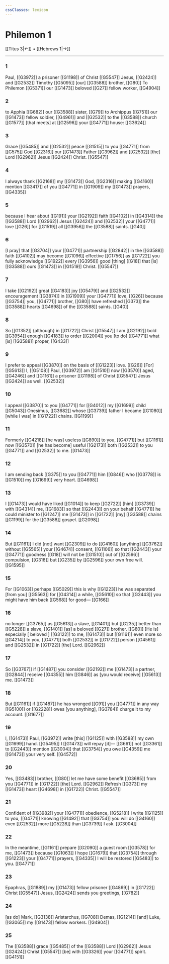 ```yaml
---
cssClasses: lexicon
---
```


# Philemon 1

[[Titus 3|←]] • [[Hebrews 1|→]]

---

### 1
Paul, [[G3972]] a prisoner [[G1198]] of Christ [[G5547]] Jesus, [[G2424]] and [[G2532]] Timothy [[G5095]] [our] [[G3588]] brother, [[G80]] To Philemon [[G5371]] our [[G1473]] beloved [[G27]] fellow worker, [[G4904]]

### 2
to Apphia [[G682]] our [[G3588]] sister, [[G79]] to Archippus [[G751]] our [[G1473]] fellow soldier, [[G4961]] and [[G2532]] to the [[G3588]] church [[G1577]] [that meets] at [[G2596]] your [[G4771]] house: [[G3624]]

### 3
Grace [[G5485]] and [[G2532]] peace [[G1515]] to you [[G4771]] from [[G575]] God [[G2316]] our [[G1473]] Father [[G3962]] and [[G2532]] [the] Lord [[G2962]] Jesus [[G2424]] Christ. [[G5547]]

### 4
I always thank [[G2168]] my [[G1473]] God, [[G2316]] making [[G4160]] mention [[G3417]] of you [[G4771]] in [[G1909]] my [[G1473]] prayers, [[G4335]]

### 5
because I hear about [[G191]] your [[G2192]] faith [[G4102]] in [[G4314]] the [[G3588]] Lord [[G2962]] Jesus [[G2424]] and [[G2532]] your [[G4771]] love [[G26]] for [[G1519]] all [[G3956]] the [[G3588]] saints. [[G40]]

### 6
[I pray] that [[G3704]] your [[G4771]] partnership [[G2842]] in the [[G3588]] faith [[G4102]] may become [[G1096]] effective [[G1756]] as [[G1722]] you fully acknowledge [[G1922]] every [[G3956]] good [thing] [[G18]] that [is] [[G3588]] ours [[G1473]] in [[G1519]] Christ. [[G5547]]

### 7
I take [[G2192]] great [[G4183]] joy [[G5479]] and [[G2532]] encouragement [[G3874]] in [[G1909]] your [[G4771]] love, [[G26]] because [[G3754]] you, [[G4771]] brother, [[G80]] have refreshed [[G373]] the [[G3588]] hearts [[G4698]] of the [[G3588]] saints. [[G40]]

### 8
So [[G1352]] {although} in [[G1722]] Christ [[G5547]] I am [[G2192]] bold [[G3954]] enough [[G4183]] to order [[G2004]] you [to do] [[G4771]] what [is] [[G3588]] proper, [[G433]]

### 9
I prefer to appeal [[G3870]] on the basis of [[G1223]] love. [[G26]] [For] [[G5613]] I, [[G5108]] Paul, [[G3972]] am [[G1510]] now [[G3570]] aged, [[G4246]] and [[G1161]] a prisoner [[G1198]] of Christ [[G5547]] Jesus [[G2424]] as well. [[G2532]]

### 10
I appeal [[G3870]] to you [[G4771]] for [[G4012]] my [[G1699]] child [[G5043]] Onesimus, [[G3682]] whose [[G3739]] father I became [[G1080]] [while I was] in [[G1722]] chains. [[G1199]]

### 11
Formerly [[G4218]] [he was] useless [[G890]] to you, [[G4771]] but [[G1161]] now [[G3570]] [he has become] useful [[G2173]] both [[G2532]] to you [[G4771]] and [[G2532]] to me. [[G1473]]

### 12
I am sending back [[G375]] to you [[G4771]] him [[G846]] who [[G3778]] is [[G1510]] my [[G1699]] very heart. [[G4698]]

### 13
I [[G1473]] would have liked [[G1014]] to keep [[G2722]] [him] [[G3739]] with [[G4314]] me, [[G1683]] so that [[G2443]] on your behalf [[G4771]] he could minister to [[G1247]] me [[G1473]] in [[G1722]] [my] [[G3588]] chains [[G1199]] for the [[G3588]] gospel. [[G2098]]

### 14
But [[G1161]] I did [not] want [[G2309]] to do [[G4160]] [anything] [[G3762]] without [[G5565]] your [[G4674]] consent, [[G1106]] so that [[G2443]] your [[G4771]] goodness [[G18]] will not be [[G1510]] out of [[G2596]] compulsion, [[G318]] but [[G235]] by [[G2596]] your own free will. [[G1595]]

### 15
For [[G1063]] perhaps [[G5029]] this is why [[G1223]] he was separated [from you] [[G5563]] for [[G4314]] a while, [[G5610]] so that [[G2443]] you might have him back [[G568]] for good— [[G166]]

### 16
no longer [[G3765]] as [[G5613]] a slave, [[G1401]] but [[G235]] better than [[G5228]] a slave, [[G1401]] [as] a beloved [[G27]] brother. [[G80]] [He is] especially [ beloved ] [[G3122]] to me, [[G1473]] but [[G1161]] even more so [[G4214]] to you, [[G4771]] both [[G2532]] in [[G1722]] person [[G4561]] and [[G2532]] in [[G1722]] [the] Lord. [[G2962]]

### 17
So [[G3767]] if [[G1487]] you consider [[G2192]] me [[G1473]] a partner, [[G2844]] receive [[G4355]] him [[G846]] as [you would receive] [[G5613]] me. [[G1473]]

### 18
But [[G1161]] if [[G1487]] he has wronged [[G91]] you [[G4771]] in any way [[G5100]] or [[G2228]] owes [you anything], [[G3784]] charge it to my account. [[G1677]]

### 19
I, [[G1473]] Paul, [[G3972]] write [this] [[G1125]] with [[G3588]] my own [[G1699]] hand. [[G5495]] I [[G1473]] will repay [it]— [[G661]] not [[G3361]] to [[G2443]] mention [[G3004]] that [[G3754]] you owe [[G4359]] me [[G1473]] your very self. [[G4572]]

### 20
Yes, [[G3483]] brother, [[G80]] let me have some benefit [[G3685]] from you [[G4771]] in [[G1722]] [the] Lord. [[G2962]] Refresh [[G373]] my [[G1473]] heart [[G4698]] in [[G1722]] Christ. [[G5547]]

### 21
Confident of [[G3982]] your [[G4771]] obedience, [[G5218]] I write [[G1125]] to you, [[G4771]] knowing [[G1492]] that [[G3754]] you will do [[G4160]] even [[G2532]] more [[G5228]] than [[G3739]] I ask. [[G3004]]

### 22
In the meantime, [[G1161]] prepare [[G2090]] a guest room [[G3578]] for me, [[G1473]] because [[G1063]] I hope [[G1679]] that [[G3754]] through [[G1223]] your [[G4771]] prayers, [[G4335]] I will be restored [[G5483]] to you. [[G4771]]

### 23
Epaphras, [[G1889]] my [[G1473]] fellow prisoner [[G4869]] in [[G1722]] Christ [[G5547]] Jesus, [[G2424]] sends you greetings, [[G782]]

### 24
[as do] Mark, [[G3138]] Aristarchus, [[G708]] Demas, [[G1214]] [and] Luke, [[G3065]] my [[G1473]] fellow workers. [[G4904]]

### 25
The [[G3588]] grace [[G5485]] of the [[G3588]] Lord [[G2962]] Jesus [[G2424]] Christ [[G5547]] [be] with [[G3326]] your [[G4771]] spirit. [[G4151]]

